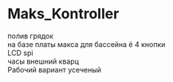 # Maks_Kontroller 
полив грядок  
на базе платы макса для бассейна  ё 
4 кнопки  
LCD spi  
часы внешний кварц    
Рабочий вариант усеченый
